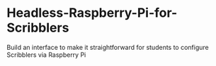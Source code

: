 # Headless-Raspberry-Pi-for-Scribblers
Build an interface to make it straightforward for students to configure Scribblers via Raspberry Pi
